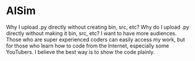 # AISim
Why I upload .py directly without creating bin, src, etc?
Why do I upload .py directly without making it bin, src, etc? I want to have more audiences. Those who are super experienced coders can easily access my work, but for those who learn how to code from the Internet, especially some YouTubers. I believe the best way is to show the code plainly.

